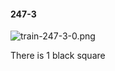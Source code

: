 #### 247-3
![train-247-3-0.png](https://github.com/lil-lab/nlvr/raw/master/nlvr/train/images/69/train-247-3-0.png "train-247-3-0.png")

There is 1 black square
